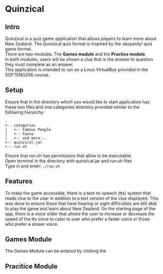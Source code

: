 # Quinzical

## Intro
Quinzical is a quiz game application that allows players to learn more about New Zealand. The Quinzical quiz format is inspired by the Jeopardy! quiz game format.<br>
There are two modules: The <b>Games module</b> and the <b>Practice module</b> <br>
In both modules, users will be shown a clue that is the answer to question they must complete as an answer. <br>
This application is intended to run on a Linux VirtualBox provided in the SOFTENG206 course.

## Setup
Ensure that in the directory which you would like to start application has these two files and one categories directory provided similar to the following hierarchy:
```
.
+-- categories
|   +-- Famous People
|   +-- Fauna
|   +-- and more...
+-- quinzical.jar
+-- run.sh
```
Ensure that run.sh has permissions that allow to be executable.<br>
Open terminal in the directory with quinzical.jar and run.sh files<br>
Type in and enter:
<code>./run.sh</code><br>

## Features
<p>
To make the game accessible, there is a text-to-speech (tts) system that reads clue to the user in addition to a text version of the clue displayed.
  This was done to ensure those that have hearing or sight difficulties are still able to play the game and learn about New Zealand.
  On the starting page of the app, there is a voice slider that allows the user to increase or decrease the speed of the tts voice to cater to
  user who prefer a faster voice or those who prefer a slower voice.
</p>

## Games Module
The Games Module can be entered by clicking the 
## Pracitice Module
